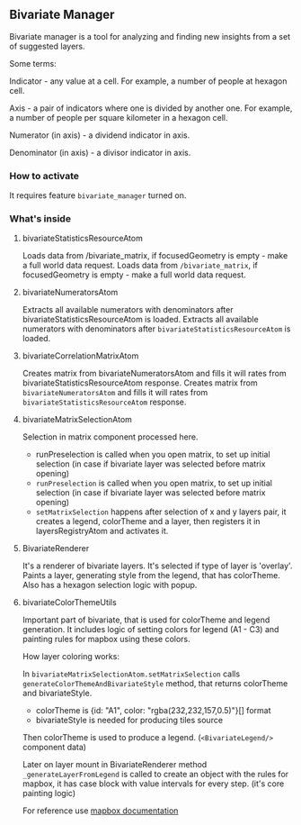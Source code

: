 ## Bivariate Manager

Bivariate manager is a tool for analyzing and finding new insights from a set of suggested layers.

Some terms:

Indicator - any value at a cell. For example, a number of people at hexagon cell.

Axis - a pair of indicators where one is divided by another one. For example, a number of people per square kilometer in a hexagon cell.

Numerator (in axis) - a dividend indicator in axis.

Denominator (in axis) - a divisor indicator in axis.

### How to activate

It requires feature `bivariate_manager` turned on.

### What's inside

1. bivariateStatisticsResourceAtom

   Loads data from /bivariate_matrix, if focusedGeometry is empty - make a full world data request.
   Loads data from `/bivariate_matrix`, if focusedGeometry is empty - make a full world data request.

2. bivariateNumeratorsAtom

   Extracts all available numerators with denominators after bivariateStatisticsResourceAtom is loaded.
   Extracts all available numerators with denominators after `bivariateStatisticsResourceAtom` is loaded.

3. bivariateCorrelationMatrixAtom

   Creates matrix from bivariateNumeratorsAtom and fills it will rates from bivariateStatisticsResourceAtom response.
   Creates matrix from `bivariateNumeratorsAtom` and fills it will rates from `bivariateStatisticsResourceAtom` response.

4. bivariateMatrixSelectionAtom

   Selection in matrix component processed here.

   - runPreselection is called when you open matrix, to set up initial selection (in case if bivariate layer was selected before matrix opening)
   - `runPreselection` is called when you open matrix, to set up initial selection (in case if bivariate layer was selected before matrix opening)
   - `setMatrixSelection` happens after selection of x and y layers pair, it creates a legend, colorTheme and a layer, then registers it in layersRegistryAtom and activates it.
5. BivariateRenderer

   It's a renderer of bivariate layers. It's selected if type of layer is 'overlay'.
   Paints a layer, generating style from the legend, that has colorTheme.
   Also has a hexagon selection logic with popup.

6. bivariateColorThemeUtils

   Important part of bivariate, that is used for colorTheme and legend generation. It includes logic of setting colors for legend (A1 - C3) and painting rules for mapbox using these colors.

   How layer coloring works:

   In `bivariateMatrixSelectionAtom.setMatrixSelection` calls `generateColorThemeAndBivariateStyle` method, that returns colorTheme and bivariateStyle.

   - colorTheme is {id: "A1", color: "rgba(232,232,157,0.5)"}[] format
   - bivariateStyle is needed for producing tiles source

   Then colorTheme is used to produce a legend. (`<BivariateLegend/>` component data)

   Later on layer mount in BivariateRenderer method `_generateLayerFromLegend` is called to create an object with the rules for mapbox, it has case block with value intervals for every step. (it's core painting logic)

   For reference use [mapbox documentation](https://docs.mapbox.com/mapbox-gl-js/style-spec/expressions/)
